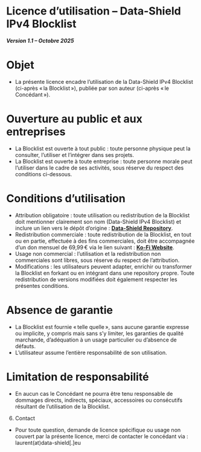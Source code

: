 # Licence d’utilisation – Data-Shield IPv4 Blocklist

***Version 1.1 – Octobre 2025***

# Objet

- La présente licence encadre l’utilisation de la Data-Shield IPv4 Blocklist (ci-après « la Blocklist »), publiée par son auteur (ci-après « le Concédant »).

# Ouverture au public et aux entreprises

- La Blocklist est ouverte à tout public : toute personne physique peut la consulter, l’utiliser et l’intégrer dans ses projets.
- La Blocklist est ouverte à toute entreprise : toute personne morale peut l’utiliser dans le cadre de ses activités, sous réserve du respect des conditions ci-dessous.

# Conditions d’utilisation

- Attribution obligatoire : toute utilisation ou redistribution de la Blocklist doit mentionner clairement son nom (Data-Shield IPv4 Blocklist) et inclure un lien vers le dépôt d’origine :
[**Data-Shield Repository**](https://github.com/duggytuxy/Data-Shield_IPv4_Blocklist).
- Redistribution commerciale : toute redistribution de la Blocklist, en tout ou en partie, effectuée à des fins commerciales, doit être accompagnée d’un don mensuel de 69,99 € via le lien suivant :
[**Ko-Fi Website**](https://ko-fi.com/laurentmduggytuxy).
- Usage non commercial : l’utilisation et la redistribution non commerciales sont libres, sous réserve du respect de l’attribution.
- Modifications : les utilisateurs peuvent adapter, enrichir ou transformer la Blocklist en forkant ou en intégrant dans une repository propre. Toute redistribution de versions modifiées doit également respecter les présentes conditions.

# Absence de garantie

- La Blocklist est fournie « telle quelle », sans aucune garantie expresse ou implicite, y compris mais sans s’y limiter, les garanties de qualité marchande, d’adéquation à un usage particulier ou d’absence de défauts.
- L’utilisateur assume l’entière responsabilité de son utilisation.

# Limitation de responsabilité

- En aucun cas le Concédant ne pourra être tenu responsable de dommages directs, indirects, spéciaux, accessoires ou consécutifs résultant de l’utilisation de la Blocklist.

6. Contact

- Pour toute question, demande de licence spécifique ou usage non couvert par la présente licence, merci de contacter le concédant via : laurent(at)data-shield[.]eu